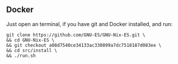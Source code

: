 


## Docker

Just open an terminal, if you have git and Docker installed, and run:

```
git clone https://github.com/GNU-ES/GNU-Nix-ES.git \
&& cd GNU-Nix-ES \
&& git checkout a08d7540ce34133ac330899a7dc7518187d083ee \
&& cd src/install \
&& ./run.sh
```